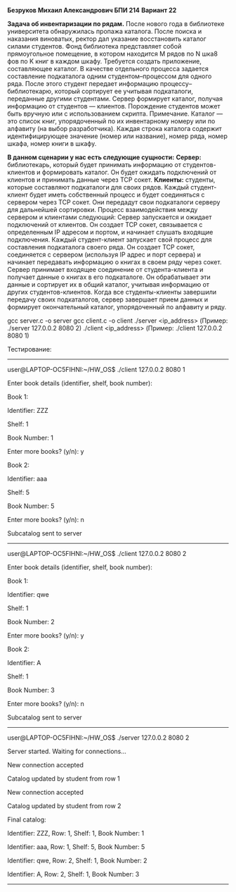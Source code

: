 **Безруков Михаил Александрович БПИ 214** 
**Вариант 22**

**Задача об инвентаризации по рядам.** После нового года в библиотеке университета обнаружилась пропажа каталога. После поиска и наказания виноватых, ректор дал указание восстановить каталог силами студентов. Фонд библиотека представляет собой прямоугольное помещение, в котором находится M рядов по N шка8
фов по K книг в каждом шкафу. Требуется создать приложение, составляющее каталог. В качестве отдельного процесса
задается составление подкаталога одним студентом–процессом для
одного ряда. После этого студент передает информацию процессу–
библиотекарю, который сортирует ее учитывая подкаталоги, переданные другими студентами. Сервер формирует каталог, получая
информацию от студентов — клиентов. Порождение студентов
может быть вручную или с использованием скрипта. Примечание. Каталог — это список книг, упорядоченный по их
инвентарному номеру или по алфавиту (на выбор разработчика). Каждая строка каталога содержит идентифицирующее значение (номер или название), номер ряда,
номер шкафа, номер книги в шкафу.

**В данном сценарии у нас есть следующие сущности:**
**Сервер:** библиотекарь, который будет принимать информацию от студентов-клиентов и формировать каталог. Он будет ожидать подключений от клиентов и принимать данные через TCP сокет.
**Клиенты:** студенты, которые составляют подкаталоги для своих рядов. Каждый студент-клиент будет иметь собственный процесс и будет соединяться с сервером через TCP сокет. Они передадут свои подкаталоги серверу для дальнейшей сортировки.
Процесс взаимодействия между сервером и клиентами следующий:
Сервер запускается и ожидает подключений от клиентов. Он создает TCP сокет, связывается с определенным IP адресом и портом, и начинает слушать входящие подключения.
Каждый студент-клиент запускает свой процесс для составления подкаталога своего ряда. Он создает TCP сокет, соединяется с сервером (используя IP адрес и порт сервера) и начинает передавать информацию о книгах в своем ряду через сокет.
Сервер принимает входящее соединение от студента-клиента и получает данные о книгах в его подкаталоге. Он обрабатывает эти данные и сортирует их в общий каталог, учитывая информацию от других студентов-клиентов.
Когда все студенты-клиенты завершили передачу своих подкаталогов, сервер завершает прием данных и формирует окончательный каталог, упорядоченный по алфавиту и ряду.

gcc server.c -o server
gcc client.c -o client
./server <ip_address> <port> <rows>
(Пример: ./server 127.0.0.2 8080 2)
./client <ip_address> <port> <row>
(Пример: ./client 127.0.0.2 8080 1)

Тестирование:
_______________________________________________________
user@LAPTOP-OC5FIHNI:~/HW_OS$ ./client 127.0.0.2 8080 1
  
Enter book details (identifier, shelf, book number):
  
Book 1:
  
Identifier: ZZZ
  
Shelf: 1
  
Book Number: 1
  
Enter more books? (y/n): y
  
Book 2:
  
Identifier: aaa
  
Shelf: 5
  
Book Number: 5
  
Enter more books? (y/n): n
  
Subcatalog sent to server
_______________________________________________________
user@LAPTOP-OC5FIHNI:~/HW_OS$ ./client 127.0.0.2 8080 2
  
Enter book details (identifier, shelf, book number):
  
Book 1:
  
Identifier: qwe
  
Shelf: 1
  
Book Number: 2
  
Enter more books? (y/n): y
  
Book 2:
  
Identifier: A
  
Shelf: 1
  
Book Number: 3
  
Enter more books? (y/n): n
  
Subcatalog sent to server
_______________________________________________________
user@LAPTOP-OC5FIHNI:~/HW_OS$ ./server 127.0.0.2 8080 2
  
Server started. Waiting for connections...
  
New connection accepted
  
Catalog updated by student from row 1
  
New connection accepted
  
Catalog updated by student from row 2
  
Final catalog:
  
Identifier: ZZZ, Row: 1, Shelf: 1, Book Number: 1
  
Identifier: aaa, Row: 1, Shelf: 5, Book Number: 5
  
Identifier: qwe, Row: 2, Shelf: 1, Book Number: 2
  
Identifier: A, Row: 2, Shelf: 1, Book Number: 3
_______________________________________________________

